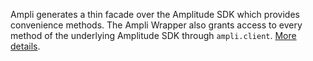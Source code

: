 Ampli generates a thin facade over the Amplitude SDK which provides convenience methods. The Ampli Wrapper also grants access to every method of the underlying Amplitude SDK through `ampli.client`. [More details](/data/sdks/ampli-overview/#wrapping-the-amplitude-sdk).
